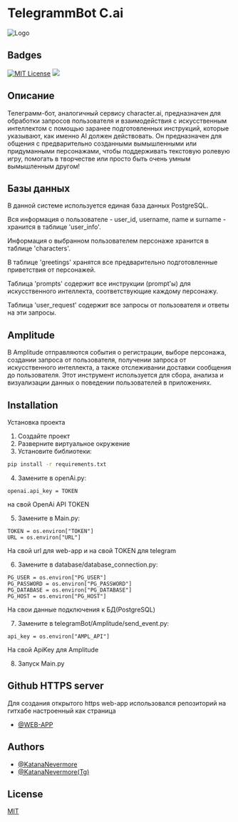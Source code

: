 # TelegrammBot C.ai

![Logo](https://www.mlyearning.org/wp-content/uploads/2023/05/Character.AI-Review.jpg)


## Badges

[![MIT License](https://img.shields.io/badge/License-MIT-green.svg)](https://github.com/NevermoreKatana/TelegrammBot/blob/main/LICENSE)
<a href="https://codeclimate.com/github/NevermoreKatana/TelegrammBot/maintainability"><img src="https://api.codeclimate.com/v1/badges/a18bbde6ceb83d476c9c/maintainability" /></a>


## Описание
Телеграмм-бот, аналогичный сервису character.ai, предназначен для обработки запросов пользователя и взаимодействия с искусственным интеллектом с помощью заранее подготовленных инструкций, которые указывают, как именно AI должен действовать. Он предназначен для общения с предварительно созданными вымышленными или придуманными персонажами, чтобы поддерживать текстовую ролевую игру, помогать в творчестве или просто быть очень умным вымышленным другом!


## Базы данных
В данной системе используется единая база данных PostgreSQL.

Вся информация о пользователе - user_id, username, name и surname - хранится в таблице 'user_info'.

Информация о выбранном пользователем персонаже хранится в таблице 'characters'.

В таблице 'greetings' хранятся все предварительно подготовленные приветствия от персонажей.

Таблица 'prompts' содержит все инструкции (prompt'ы) для искусственного интеллекта, соответствующие каждому персонажу.

Таблица 'user_request' содержит все запросы от пользователя и ответы на эти запросы.

## Amplitude
В Amplitude отправляются события о регистрации, выборе персонажа, создании запроса от пользователя, получении запроса от искусственного интеллекта, а также отслеживании доставки сообщения до пользователя. Этот инструмент используется для сбора, анализа и визуализации данных о поведении пользователей в приложениях.

## Installation
Установка проекта
1. Создайте проект
2. Разверните виртуальное окружение
3. Установите библиотеки:
```bash
pip install -r requirements.txt
```
 4. Замените в openAi.py:
```
openai.api_key = TOKEN 
```
на свой OpenAi API TOKEN

 5. Замените в Main.py:
 ```
TOKEN = os.environ["TOKEN"]
URL = os.environ["URL"]
 ```
 На свой url для web-app и на свой TOKEN для telegram

 6. Замените в database/database_connection.py:
 ```
PG_USER = os.environ["PG_USER"]
PG_PASSWORD = os.environ["PG_PASSWORD"]
PG_DATABASE = os.environ["PG_DATABASE"]
PG_HOST = os.environ["PG_HOST"]
 ```
 На свои данные подключения к БД(PostgreSQL)

 7. Замените в telegramBot/Amplitude/send_event.py:
 ```
 api_key = os.environ["AMPL_API"]
 ```
 На свой ApiKey для Amplitude

8. Запуск Main.py

## Github HTTPS server
Для создания открытого https web-app использовался репозиторий на гитхабе настроенный как страница
- [@WEB-APP](https://github.com/NevermoreKatana/web-app)

## Authors

- [@KatanaNevermore](https://github.com/NevermoreKatana)
- [@KatanaNevermore(Tg)](https://t.me/nevermorekatana)

## License

[MIT](https://github.com/NevermoreKatana/TelegrammBot/blob/main/LICENSE)

